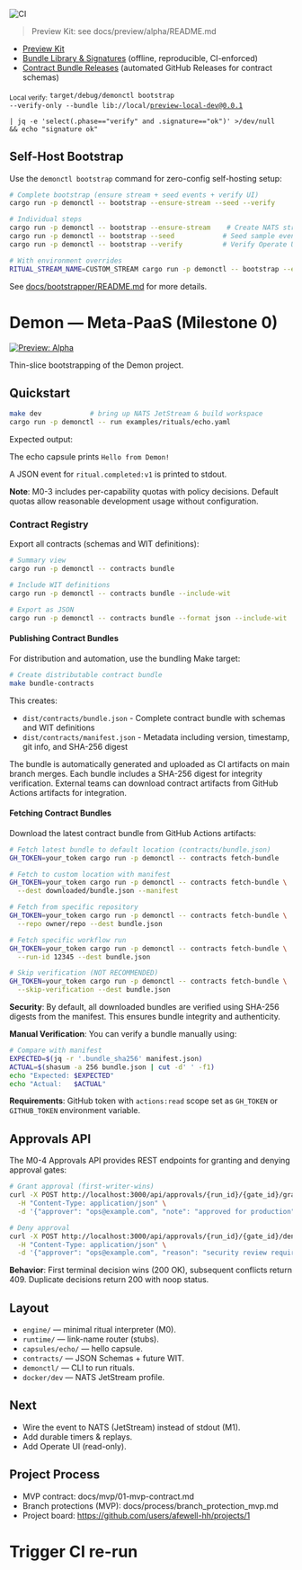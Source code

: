 ![CI](https://github.com/afewell-hh/demon/actions/workflows/ci.yml/badge.svg)
> Preview Kit: see docs/preview/alpha/README.md

- [Preview Kit](docs/preview/alpha/README.md)
- [Bundle Library & Signatures](docs/bootstrapper/bundles.md) (offline, reproducible, CI-enforced)
- [Contract Bundle Releases](docs/contracts/releases.md) (automated GitHub Releases for contract schemas)

<sub>Local verify:</sub>
<code>target/debug/demonctl bootstrap --verify-only --bundle lib://local/preview-local-dev@0.0.1 \
| jq -e 'select(.phase=="verify" and .signature=="ok")' >/dev/null && echo "signature ok"</code>

## Self-Host Bootstrap

Use the `demonctl bootstrap` command for zero-config self-hosting setup:

```bash
# Complete bootstrap (ensure stream + seed events + verify UI)
cargo run -p demonctl -- bootstrap --ensure-stream --seed --verify

# Individual steps
cargo run -p demonctl -- bootstrap --ensure-stream    # Create NATS stream
cargo run -p demonctl -- bootstrap --seed            # Seed sample events
cargo run -p demonctl -- bootstrap --verify          # Verify Operate UI health

# With environment overrides
RITUAL_STREAM_NAME=CUSTOM_STREAM cargo run -p demonctl -- bootstrap --ensure-stream --seed --verify
```

See [docs/bootstrapper/README.md](docs/bootstrapper/README.md) for more details.


# Demon — Meta-PaaS (Milestone 0)

[![Preview: Alpha](https://img.shields.io/badge/Preview-Alpha-6f42c1.svg)](https://github.com/afewell-hh/demon/releases/tag/preview-alpha-1)

Thin-slice bootstrapping of the Demon project.

## Quickstart

```bash
make dev            # bring up NATS JetStream & build workspace
cargo run -p demonctl -- run examples/rituals/echo.yaml
```

Expected output:

The echo capsule prints `Hello from Demon!`

A JSON event for `ritual.completed:v1` is printed to stdout.

**Note**: M0-3 includes per-capability quotas with policy decisions. Default quotas allow reasonable development usage without configuration.

### Contract Registry

Export all contracts (schemas and WIT definitions):

```bash
# Summary view
cargo run -p demonctl -- contracts bundle

# Include WIT definitions
cargo run -p demonctl -- contracts bundle --include-wit

# Export as JSON
cargo run -p demonctl -- contracts bundle --format json --include-wit
```

#### Publishing Contract Bundles

For distribution and automation, use the bundling Make target:

```bash
# Create distributable contract bundle
make bundle-contracts
```

This creates:
- `dist/contracts/bundle.json` - Complete contract bundle with schemas and WIT definitions
- `dist/contracts/manifest.json` - Metadata including version, timestamp, git info, and SHA-256 digest

The bundle is automatically generated and uploaded as CI artifacts on main branch merges. Each bundle includes a SHA-256 digest for integrity verification. External teams can download contract artifacts from GitHub Actions artifacts for integration.

#### Fetching Contract Bundles

Download the latest contract bundle from GitHub Actions artifacts:

```bash
# Fetch latest bundle to default location (contracts/bundle.json)
GH_TOKEN=your_token cargo run -p demonctl -- contracts fetch-bundle

# Fetch to custom location with manifest
GH_TOKEN=your_token cargo run -p demonctl -- contracts fetch-bundle \
  --dest downloaded/bundle.json --manifest

# Fetch from specific repository
GH_TOKEN=your_token cargo run -p demonctl -- contracts fetch-bundle \
  --repo owner/repo --dest bundle.json

# Fetch specific workflow run
GH_TOKEN=your_token cargo run -p demonctl -- contracts fetch-bundle \
  --run-id 12345 --dest bundle.json

# Skip verification (NOT RECOMMENDED)
GH_TOKEN=your_token cargo run -p demonctl -- contracts fetch-bundle \
  --skip-verification --dest bundle.json
```

**Security**: By default, all downloaded bundles are verified using SHA-256 digests from the manifest. This ensures bundle integrity and authenticity.

**Manual Verification**: You can verify a bundle manually using:
```bash
# Compare with manifest
EXPECTED=$(jq -r '.bundle_sha256' manifest.json)
ACTUAL=$(shasum -a 256 bundle.json | cut -d' ' -f1)
echo "Expected: $EXPECTED"
echo "Actual:   $ACTUAL"
```

**Requirements**: GitHub token with `actions:read` scope set as `GH_TOKEN` or `GITHUB_TOKEN` environment variable.

## Approvals API

The M0-4 Approvals API provides REST endpoints for granting and denying approval gates:

```bash
# Grant approval (first-writer-wins)
curl -X POST http://localhost:3000/api/approvals/{run_id}/{gate_id}/grant \
  -H "Content-Type: application/json" \
  -d '{"approver": "ops@example.com", "note": "approved for production"}'

# Deny approval
curl -X POST http://localhost:3000/api/approvals/{run_id}/{gate_id}/deny \
  -H "Content-Type: application/json" \
  -d '{"approver": "ops@example.com", "reason": "security review required"}'
```

**Behavior**: First terminal decision wins (200 OK), subsequent conflicts return 409. Duplicate decisions return 200 with noop status.

## Layout

- `engine/` — minimal ritual interpreter (M0).
- `runtime/` — link-name router (stubs).
- `capsules/echo/` — hello capsule.
- `contracts/` — JSON Schemas + future WIT.
- `demonctl/` — CLI to run rituals.
- `docker/dev` — NATS JetStream profile.

## Next

- Wire the event to NATS (JetStream) instead of stdout (M1).
- Add durable timers & replays.
- Add Operate UI (read-only).

<!-- audit-kick -->

## Project Process

- MVP contract: docs/mvp/01-mvp-contract.md
- Branch protections (MVP): docs/process/branch_protection_mvp.md
- Project board: https://github.com/users/afewell-hh/projects/1

# Trigger CI re-run
